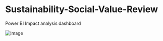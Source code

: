 # Sustainability-Social-Value-Review
Power BI Impact analysis dashboard

![image](https://user-images.githubusercontent.com/58686831/211331694-dc6a8d3b-863b-4e60-8994-5ddad6429226.png)
